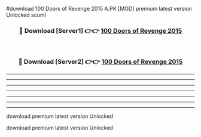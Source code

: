 #download 100 Doors of Revenge 2015 A.PK [MOD] premium latest version Unlocked scuml 



<div align="center">
<h3>🔴 Download [Server1] 👉👉 <a href="https://download1apk.web.app/">100 Doors of Revenge 2015</a></h3><br>

<h3>🔴 Download [Server2] 👉👉 <a href="https://download1apk.web.app/">100 Doors of Revenge 2015</a></h3>
</div>





----------------------------------------------------------

----------------------------------------------------------

----------------------------------------------------------

----------------------------------------------------------

----------------------------------------------------------

----------------------------------------------------------

----------------------------------------------------------

download premium latest version Unlocked

download premium latest version Unlocked
